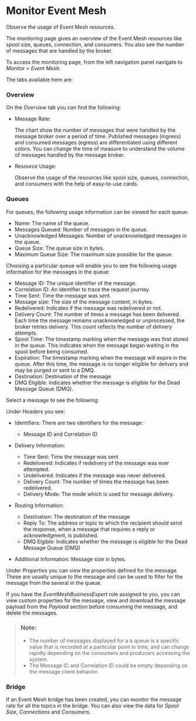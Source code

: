 <!-- loiod9759347ca4b4f0d9ecb67dfdb47a3aa -->

# Monitor Event Mesh

Observe the usage of Event Mesh resources.

The monitoring page gives an overview of the Event Mesh resources like spool size, queues, connection, and consumers. You also see the number of messages that are handled by the broker.

To access the monitoring page, from the left navigation panel navigate to *Monitor* \> *Event Mesh*.

The tabs available here are:





### Overview

On the *Overview* tab you can find the following:

-   Message Rate:

    The chart show the number of messages that were handled by the message broker over a period of time. Published messages \(ingress\) and consumed messages \(egress\) are differentiated using different colors. You can change the time of measure to understand the volume of messages handled by the message broker.

-   Resource Usage:

    Observe the usage of the resources like spool size, queues, connection, and consumers with the help of easy-to-use cards.




### Queues

For queues, the following usage information can be viewed for each queue:

-   Name: The name of the queue.
-   Messages Queued: Number of messages in the queue.
-   Unacknowledged Messages: Number of unacknowledged messages in the queue.
-   Queue Size: The queue size in bytes.
-   Maximum Queue Size: The maximum size possible for the queue.

Choosing a particular queue will enable you to see the following usage information for the messages in the queue:

-   Message ID: The unique identifier of the message.
-   Correlation ID: An identifier to trace the request journey.
-   Time Sent: Time the message was sent.
-   Message size: The size of the message content, in bytes.
-   Redelivered: Indicates if the message was redelivered or not.
-   Delivery Count: The number of times a message has been delivered. Each time the message remains unacknowledged or unprocessed, the broker retries delivery. This count reflects the number of delivery attempts.
-   Spool Time: The timestamp marking when the message was first stored in the queue. This indicates when the message began waiting in the spool before being consumed.
-   Expiration: The timestamp marking when the message will expire in the queue. After this time, the message is no longer eligible for delivery and may be purged or sent to a DMQ.
-   Destination: Destination of the message
-   DMQ Eligible: Indicates whether the message is eligible for the Dead Message Queue \(DMQ\).

Select a message to see the following:

Under *Headers* you see:

-   Identifiers: There are two identifiers for the message:
    -   Message ID and Correlation ID

-   Delivery Information:
    -   Time Sent: Time the message was sent
    -   Redelivered: Indicates if redelivery of the message was ever attempted.
    -   Undelivered: Indicates if the message was never delivered.
    -   Delivery Count: The number of times the message has been redelivered.
    -   Delivery Mode: The mode which is used for message delivery.

-   Routing Information:
    -   Destination: The destination of the message
    -   Reply To: The address or topic to which the recipient should send the response, when a message that requires a reply or acknowledgment, is published.
    -   DMQ Elgible: Indicates whether the message is eligible for the Dead Message Queue \(DMQ\)

-   Additional Information: Message size in bytes.

Under *Properties* you can view the properties defined for the message. These are usually unique to the message and can be used to filter for the message from the several in the queue.

If you have the *EventMeshBusinessExpert* role assigned to you, you can view custom properties for the message, view and download the message payload from the *Payload* section before consuming the message, and delete the messages.

> ### Note:  
> -   The number of messages displayed for a a queue is a specific value that is recorded at a particular point in time, and can change rapidly depending on the consumers and producers accessing the system.
> -   The Message ID and Correlation ID could be empty depending on the message client behavior.



### Bridge

If an Event Mesh bridge has been created, you can monitor the message rate for all the topics in the bridge. You can also view the data for *Spool Size*, *Connections* and *Consumers*.

